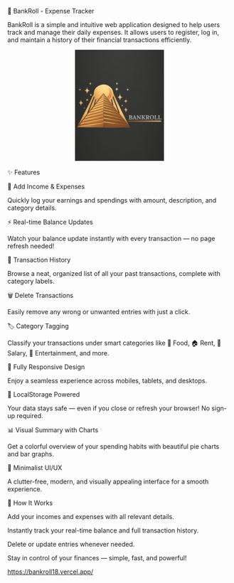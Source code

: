 💸 BankRoll - Expense Tracker

BankRoll is a simple and intuitive web application designed to help users track and manage their daily expenses. It allows users to register, log in, and maintain a history of their financial transactions efficiently.

<p align="center"> <img src="readme_logo.jpg" alt="BankRoll Logo" width="200"> </p>


✨ Features

📝 Add Income & Expenses

Quickly log your earnings and spendings with amount, description, and category details.

⚡ Real-time Balance Updates

Watch your balance update instantly with every transaction — no page refresh needed!

📜 Transaction History

Browse a neat, organized list of all your past transactions, complete with category labels.

🗑️ Delete Transactions

Easily remove any wrong or unwanted entries with just a click.

🏷️ Category Tagging

Classify your transactions under smart categories like 🛒 Food, 🏠 Rent, 💼 Salary, 🎉 Entertainment, and more.

📱 Fully Responsive Design

Enjoy a seamless experience across mobiles, tablets, and desktops.

💾 LocalStorage Powered

Your data stays safe — even if you close or refresh your browser! No sign-up required.

📊 Visual Summary with Charts

Get a colorful overview of your spending habits with beautiful pie charts and bar graphs.

🎨 Minimalist UI/UX

A clutter-free, modern, and visually appealing interface for a smooth experience.

🚀 How It Works

Add your incomes and expenses with all relevant details.

Instantly track your real-time balance and full transaction history.

Delete or update entries whenever needed.

Stay in control of your finances — simple, fast, and powerful!

https://bankroll18.vercel.app/